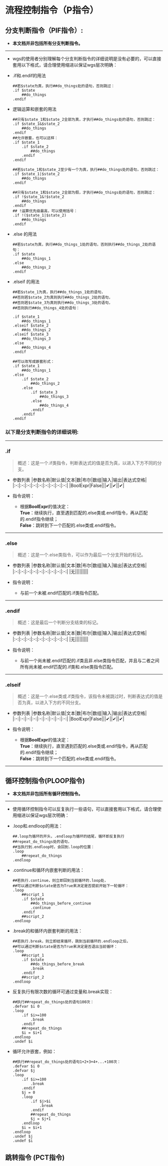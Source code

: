 # 流程控制指令（P指令）

## 分支判断指令（PIF指令）:
- **本文档并非包括所有分支判断指令。**  
--------
- wgs的使用者分别理解每个分支判断指令的详细说明是没有必要的，可以直接套用以下格式，请合理使用缩进以保证wgs层次明确： 

- .if和.endif的用法
    ```
    ##若$state为真，执行##do_things处的语句，否则跳过：
    .if $state
        ##do_things
    .endif
    ```
- 逻辑运算和嵌套的用法
    ```
    ##只有$state_1和$state_2全部为真，才执行##do_things处的语句，否则跳过：
    .if $state_1&$state_2
        ##do_things
    .endif
    ##允许嵌套，也可以这样：
    .if $state_1
        .if $state_2
            ##do_things
        .endif
    .endif
    ```
    ```
    ##若$state_1和$state_2至少有一个为真，执行##do_things处的语句，否则跳过：
    .if $state_1|$state_2
        ##do_things
    .endif
    ```
    ```
    ##只有$state_1和$state_2全部为假，才执行##do_things处的语句，否则跳过：
    .if !$state_1&!$state_2
        ##do_things
    .endif
    ## !运算优先级最高，可以使用括号：
    .if !($state_1|$state_2)
        ##do_things
    .endif
    ```
- .else 的用法    
    ```
    ##若$state为真，执行##do_things_1处的语句，否则执行##do_things_2处的语句：
    .if $state
        ##do_things_1
    .else
        ##do_things_2
    .endif
    ```
- .elseif 的用法
    ```
    ##若$state_1为真，执行##do_things_1处的语句，
    ##否则若$state_2为真则执行##do_things_2处的语句，
    ##否则若$state_3为真则执行##do_things_3处的语句，
    ##否则执行##do_things_4处的语句：

    .if $state_1
        ##do_things_1
    .elseif $state_2
        ##do_things_2
    .elseif $state_3
        ##do_things_3
    .else
        ##do_things_4
    .endif

    ##可以改写成嵌套形式：
    .if $state_1
        ##do_things_1
    .else
        .if $state_2
            ##do_things_2
        .else
            .if $state_3
                ##do_things_3
            .else
                ##do_things_4
            .endif
        .endif    
    .endif

    ```


### 以下是分支判断指令的详细说明:
--------
### **.if**  
> 概述：这是一个.if类指令，判断表达式的值是否为真，以进入下方不同的分支。   


- 参数列表
    |参数名称|默认值|文本|数|布尔|数组|输入|输出|表达式空格|
    |:-:|:-:|:-:|:-:|:-:|:-:|:-:|:-:|:-:|
    |BoolExpr|False|||✔||✔||✔|

- 指令说明：
    - 根据**BoolExpr**的值决定：   
    **True**：继续执行，直至遇到匹配的.else类或.endif指令，再从匹配的.endif指令继续；   
    **False**：跳转到下一个匹配的.else类或.endif指令。 
--------
### **.else**  
> 概述：这是一个.else类指令，可以作为最后一个分支开始的标记。 
- 参数列表
    |参数名称|默认值|文本|数|布尔|数组|输入|输出|表达式空格|
    |:-:|:-:|:-:|:-:|:-:|:-:|:-:|:-:|:-:|
    |无|||||||||
    
- 指令说明：
    - 与前一个未被.endif匹配的.if类指令匹配。 
--------
### **.endif**  
> 概述：这是最后一个判断分支结束的标记。 
- 参数列表
    |参数名称|默认值|文本|数|布尔|数组|输入|输出|表达式空格|
    |:-:|:-:|:-:|:-:|:-:|:-:|:-:|:-:|:-:|
    |无|||||||||
    
- 指令说明：
    - 与前一个尚未被.endif匹配的.if类且非.else类指令匹配，并且与二者之间所有尚未被.endif匹配的.if类和.else类指令匹配。
        
--------
### **.elseif**  
> 概述：这是一个.else类或.if类指令，该指令未被跳过时，判断表达式的值是否为真，以进入下方的不同分支。 
- 参数列表
    |参数名称|默认值|文本|数|布尔|数组|输入|输出|表达式空格|
    |:-:|:-:|:-:|:-:|:-:|:-:|:-:|:-:|:-:|
    |BoolExpr|False|||✔||✔||✔|

- 指令说明：
    - 根据**BoolExpr**的值决定：   
    **True**：继续执行，直至遇到匹配的.else类或.endif指令，再从匹配的.endif指令继续；   
    **False**：跳转到下一个匹配的.else类或.endif指令。 
--------


## 循环控制指令(PLOOP指令)
- **本文档并非包括所有循环控制指令。**  
--------  
- 使用循环控制指令可以反复执行一些语句，可以直接套用以下格式，请合理使用缩进以保证wgs层次明确：

- .loop和.endloop的用法：
    ```
    ##.loop为循环的开头，.endloop为循环的结尾，循环即反复执行##repeat_do_things处的语句，
    ##当执行到.endloop时，会回到.loop的位置：
    .loop
        ##repeat_do_things
    .endloop
    ```
- .continue和循环内嵌套判断的用法：    
    ```
    ##若执行.continue，则立即回到当前循环的.loop处，
    ##可以通过判断$state是否为True来决定是否提前开始下一轮循环：
    .loop
        ##script_1
        .if $state 
            ##do_things_before_continue
            .continue
        .endif
        ##script_2
    .endloop
    ```
- .break的和循环内嵌套判断的用法：    
    ```
    ##若执行.break，则立即结束循环，跳到当前循环的.endloop之后，
    ##可以通过判断$state是否为True来决定是否退出当前循环：
    .loop
        ##script_1
        .if $state 
            ##do_things_before_break
            .break
        .endif
        ##script_2
    .endloop
    ```
- 反复执行有限次数的循环可通过变量和.break实现：
    ```
    ##执行##repeat_do_things处的语句100次：
    .defvar $i 0
    .loop
        .if $i>=100
            .break
        .endif
        ##repeat_do_things
        $i = $i+1
    .endloop    
    .undef $i
    ```
- 循环允许嵌套，例如：    
    ```
    ##执行##repeat_do_things处的语句1+2+3+4+...+100次：
    .defvar $i 0
    .defvar $j
    .loop
        .if $i>=100
            .break
        .endif
        $j = 0
        .loop
            .if $j>$i
                .break
            .endif
            ##repeat_do_things
            $j = $j+1
        .endloop
        $i = $i+1
    .endloop
    .undef $j    
    .undef $i
    ```


## 跳转指令 (PCT指令)




